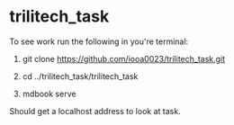 # trilitech_task

To see work run the following in you're terminal:

1) git clone https://github.com/iooa0023/trilitech_task.git

2) cd ../trilitech_task/trilitech_task

3) mdbook serve


Should get a localhost address to look at task.
